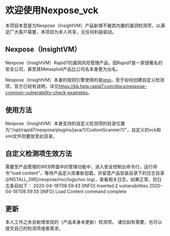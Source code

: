 # 欢迎使用Nexpose_vck
本项目本意是为Nexpose（InsightVM）产品新增不被其内置的漏洞检测项，以满足广大客户需要，本项目为本人共享，无任何利益驱动。
## Nexpose（InsightVM）
Nexpose（InsightVM）Rapid7的漏洞风险管理产品，因Rapid7是一家很著名的安全公司，甚至其Metasploit产品比公司名本身更为出名。

Nexpose（InsightVM）本身的规则引擎使用的是[jess](https://jessrules.com)，至于如何创建自定义检测项，官方已经有说明，详见<https://kb.help.rapid7.com/docs/nexpose-common-vulnerability-check-examples>。
## 使用方法
Nexpose（InsightVM）本身支持的自定义检测项的目录位置为"/opt/rapid7/nexpose/plugins/java/1/CustomScanner/1/"，自定义的vck和xml文件则要放至此目录。
## 自定义检测项生效方法
需要至产品管理的WEB界面中的管理功能中，进入安全控制台命令行，运行命令"load content"，等待产品定义库重新加载，并留意产品安装目录下的日志目录([INSTALL_DIR]/nexpose/nsc/logs/nsc.log)，查看相关日志，如果正常，则日志条目如下：
2020-04-18T08:59:43 [INFO] Inserted 2 vulnerabilities
2020-04-18T08:59:55 [INFO] Load Content command complete
## 更新
本人工作之余会新增发现的（产品本身未更新）检测项。
诸位如有需要，也可以提交自己的检测项或者需求。

